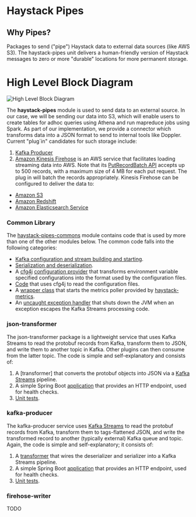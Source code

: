 # Haystack Pipes

## Why Pipes?
Packages to send ("pipe") Haystack data to external data sources (like AWS S3). The haystack-pipes unit delivers a
human-friendly version of Haystack messages to zero or more "durable" locations for more permanent storage. 

# High Level Block Diagram
![High Level Block Diagram](images/haystack_pipes.png)

The **haystack-pipes** module is used to send data to an external source. In our case, we will be sending our data into
S3, which will enable users to create tables for adhoc queries using Athena and run mapreduce jobs using Spark. As part
of our implementation, we provide a connector which transforms data into a JSON format to send to internal tools like
Doppler. Current "plug`in" candidates for such storage include:

1. [Kafka Producer](https://github.com/ExpediaDotCom/haystack-pipes/tree/master/kafka-producer)
2. [Amazon Kinesis Firehose](https://aws.amazon.com/kinesis/firehose/) is an AWS service that facilitates loading 
streaming data into AWS. Note that its
[PutRecordBatch API](http://docs.aws.amazon.com/firehose/latest/APIReference/API_PutRecordBatch.html)
accepts up to 500 records, with a maximum size of 4 MB for each put request. The plug in will batch the records
appropriately. Kinesis Firehose can be configured to deliver the data to:
* [Amazon S3](https://aws.amazon.com/s3/)
* [Amazon Redshift](https://aws.amazon.com/redshift/)
* [Amazon Elasticsearch Service](https://aws.amazon.com/elasticsearch-service/)

### Common Library
The [haystack-pipes-commons](https://github.com/ExpediaDotCom/haystack-pipes/tree/master/commons) module contains code
that is used by more than one of the other modules below. The common code falls into the following categories: 
* [Kafka configuration and stream building and starting](https://github.com/ExpediaDotCom/haystack-pipes/tree/master/commons/src/main/java/com/expedia/www/haystack/pipes/commons/kafka).
* [Serialization and deserialization](https://github.com/ExpediaDotCom/haystack-pipes/tree/master/commons/src/main/java/com/expedia/www/haystack/pipes/commons/serialization).
* A [cfg4j](http://www.cfg4j.org/)
[configuration provider](https://github.com/ExpediaDotCom/haystack-pipes/blob/master/commons/src/main/java/com/expedia/www/haystack/pipes/commons/ChangeEnvVarsToLowerCaseConfigurationSource.java)
that transforms environment variable specified configurations into the format used by the configuration files.
* [Code](https://github.com/ExpediaDotCom/haystack-pipes/blob/master/commons/src/main/java/com/expedia/www/haystack/pipes/commons/Configuration.java)
that uses cfg4j to read the configuration files.
* A [wrapper class](https://github.com/ExpediaDotCom/haystack-pipes/blob/master/commons/src/main/java/com/expedia/www/haystack/pipes/commons/Metrics.java)
that starts the metrics poller provided by [haystack-metrics](https://github.com/ExpediaDotCom/haystack-metrics).
* An [uncaught exception handler](https://github.com/ExpediaDotCom/haystack-pipes/blob/master/commons/src/main/java/com/expedia/www/haystack/pipes/commons/SystemExitUncaughtExceptionHandler.java)
that shuts down the JVM when an exception escapes the Kafka Streams processing code.

### json-transformer
The json-transformer package is a lightweight service that uses Kafka Streams to read the protobuf records from Kafka,
transform them to JSON, and write them to another topic in Kafka. Other plugins can then consume from the latter topic.
The code is simple and self-explanatory and consists of:

1. A [transformer] that converts the protobuf objects into JSON via a
[Kafka Streams](https://cwiki.apache.org/confluence/display/KAFKA/Kafka+Streams) pipeline.
2. A simple Spring Boot [application](https://github.com/ExpediaDotCom/haystack-pipes/blob/master/json-transformer/src/main/java/com/expedia/www/haystack/pipes/jsonTransformer/JsonTransformerIsActiveController.java)
that provides an HTTP endpoint, used for health checks.
3. [Unit tests](https://github.com/ExpediaDotCom/haystack-pipes/tree/master/json-transformer/src/test).

### kafka-producer
The kafka-producer service uses [Kafka Streams](https://kafka.apache.org/documentation/streams/) to read the protobuf
records from Kafka, transform them to tags-flattened JSON, and write the transformed record to another (typically
external) Kafka queue and topic. Again, the code is simple and self-explanatory; it consists of:

1. A [transformer](https://github.com/ExpediaDotCom/haystack-pipes/blob/master/kafka-producer/src/main/java/com/expedia/www/haystack/pipes/kafka-producer/ProtobufToJsonTransformer.java)
that wires the deserializer and serializer into a Kafka Streams pipeline.
2. A simple Spring Boot [application](https://github.com/ExpediaDotCom/haystack-pipes/blob/master/kafka-producer/src/main/java/com/expedia/www/haystack/pipes/kafkaProducer/KafkaProducerIsActiveController.java)
that provides an HTTP endpoint, used for health checks.
3. [Unit tests](https://github.com/ExpediaDotCom/haystack-pipes/tree/master/kafka-producer/src/test/java/com/expedia/www/haystack/pipes).

### firehose-writer
TODO
